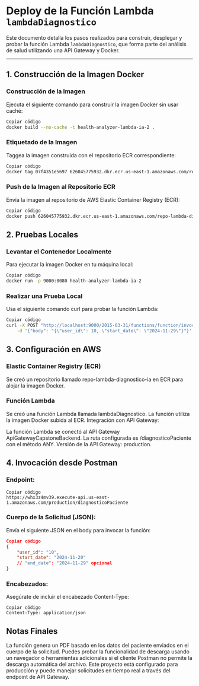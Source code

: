 # Deploy de la Función Lambda `lambdaDiagnostico`

Este documento detalla los pasos realizados para construir, desplegar y probar la función Lambda `lambdaDiagnostico`, que forma parte del análisis de salud utilizando una API Gateway y Docker.

---

## 1. Construcción de la Imagen Docker
### Construcción de la Imagen
Ejecuta el siguiente comando para construir la imagen Docker sin usar caché:

```bash
Copiar código
docker build --no-cache -t health-analyzer-lambda-ia-2 .
```

### Etiquetado de la Imagen
Taggea la imagen construida con el repositorio ECR correspondiente:

```bash
Copiar código
docker tag 07f4351e5697 626045775932.dkr.ecr.us-east-1.amazonaws.com/repo-lambda-diagnostico-ia:latest
```
### Push de la Imagen al Repositorio ECR
Envía la imagen al repositorio de AWS Elastic Container Registry (ECR):

```bash
Copiar código
docker push 626045775932.dkr.ecr.us-east-1.amazonaws.com/repo-lambda-diagnostico-ia:latest
```

## 2. Pruebas Locales
### Levantar el Contenedor Localmente
Para ejecutar la imagen Docker en tu máquina local:

```bash
Copiar código
docker run -p 9000:8080 health-analyzer-lambda-ia-2
```
### Realizar una Prueba Local
Usa el siguiente comando curl para probar la función Lambda:

```bash
Copiar código
curl -X POST "http://localhost:9000/2015-03-31/functions/function/invocations" \
    -d '{"body": "{\"user_id\": 10, \"start_date\": \"2024-11-29\"}"}'
```

## 3. Configuración en AWS
### Elastic Container Registry (ECR)
Se creó un repositorio llamado repo-lambda-diagnostico-ia en ECR para alojar la imagen Docker.

### Función Lambda

Se creó una función Lambda llamada lambdaDiagnostico.
La función utiliza la imagen Docker subida al ECR.
Integración con API Gateway:

La función Lambda se conectó al API Gateway ApiGatewayCapstoneBackend.
La ruta configurada es /diagnosticoPaciente con el método ANY.
Versión de la API Gateway: production.

## 4. Invocación desde Postman
### Endpoint:

```plaintext
Copiar código
https://whx3z4mv39.execute-api.us-east-1.amazonaws.com/production/diagnosticoPaciente
```
### Cuerpo de la Solicitud (JSON):
Envía el siguiente JSON en el body para invocar la función:

```json
Copiar código
{
    "user_id": "10",
    "start_date": "2024-11-20"
    // "end_date": "2024-11-29" opcional
}
```
### Encabezados:
Asegúrate de incluir el encabezado Content-Type:

```plaintext
Copiar código
Content-Type: application/json
```

## Notas Finales
La función genera un PDF basado en los datos del paciente enviados en el cuerpo de la solicitud.
Puedes probar la funcionalidad de descarga usando un navegador o herramientas adicionales si el cliente Postman no permite la descarga automática del archivo.
Este proyecto está configurado para producción y puede manejar solicitudes en tiempo real a través del endpoint de API Gateway.
